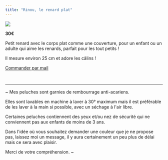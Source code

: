 ```yaml
---
title: "Rinou, le renard plat"
---
```

![](https://files.saty.re/peluches/boutique/01-rinou.png)

**30€**

Petit renard avec le corps plat comme une couverture, pour un enfant ou un adulte qui aime les renards, parfait pour les tout petits ! 

Il mesure environ 25 cm et adore les câlins !

 <a href="/contact.html" class="bouton">Commander par mail</a>

<br />

<hr />

~ Mes peluches sont garnies de rembourrage anti-acariens.

Elles sont lavables en machine à laver à 30° maximum mais il est préférable de les laver à la main si possible, avec un séchage à l'air libre.

Certaines peluches contiennent des yeux et/ou nez de sécurité qui ne conviennent pas aux enfants de moins de 3 ans.

Dans l'idée où vous souhaitez demander une couleur que je ne propose pas, laissez moi un message, il y aura certainement un peu plus de délai mais ce sera avec plaisir.

Merci de votre compréhension. ~